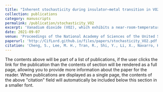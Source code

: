 ```yaml
---
title: "Inherent stochasticity during insulator–metal transition in VO2"
collection: publications
category: manuscripts
permalink: /publication/stochasticity_VO2
excerpt: 'Vanadium dioxide (VO2), which exhibits a near-room-temperature insulator–metal transition, has great potential in applications of neuromorphic computing devices. Although its volatile switching property, which could emulate neuron spiking, has been studied widely, nanoscale studies of the structural stochasticity across the phase transition are still lacking. In this study, using in situ transmission electron microscopy and ex situ resistive switching measurement, we successfully characterized the structural phase transition between monoclinic and rutile VO2 at local areas in planar VO2/TiO2 device configuration under external biasing. After each resistive switching, different VO2 monoclinic crystal orientations are observed, forming different equilibrium states. We have evaluated a statistical cycle-to-cycle variation, demonstrated a stochastic nature of the volatile resistive switching, and presented an approach to study in-plane structural anisotropy. Our microscopic studies move a big step forward toward understanding the volatile switching mechanisms and the related applications of VO2 as the key material of neuromorphic computing.'
date: 2021-09-07
venue: 'Proceedings of the National Academy of Sciences of the United States of America'
paperurl: 'http://CifLord.github.io/files/papers/stochasticity_VO2.pdf'
citation: 'Cheng, S., Lee, M. H., Tran, R., Shi, Y., Li, X., Navarro, H., Adda, C., Meng, Q., Chen, L. Q., Dynes, R. C., Ong, S. P., Schuller, I. K., & Zhu, Y. (2021). Inherent stochasticity during insulator-metal transition in VO2. Proceedings of the National Academy of Sciences of the United States of America, 118(37). https://doi.org/10.1073/pnas.2105895118'
---
```


The contents above will be part of a list of publications, if the user clicks the link for the publication than the contents of section will be rendered as a full page, allowing you to provide more information about the paper for the reader. When publications are displayed as a single page, the contents of the above "citation" field will automatically be included below this section in a smaller font.
